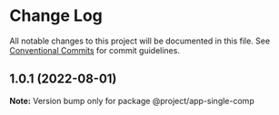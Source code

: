 # Change Log

All notable changes to this project will be documented in this file.
See [Conventional Commits](https://conventionalcommits.org) for commit guidelines.

## 1.0.1 (2022-08-01)

**Note:** Version bump only for package @project/app-single-comp
